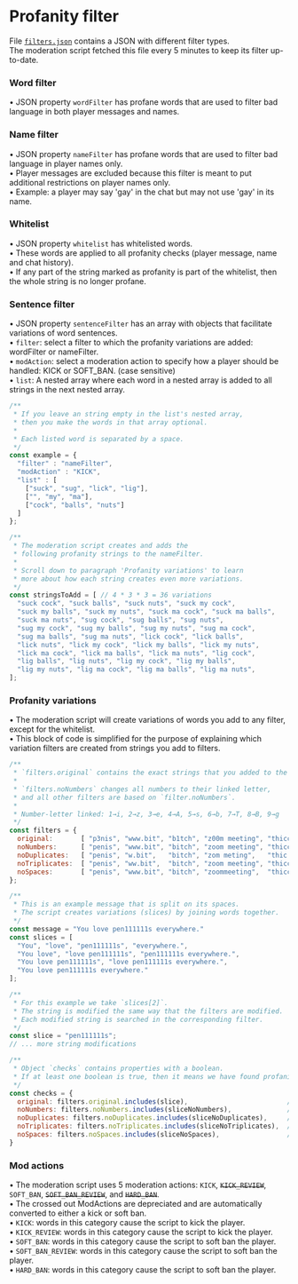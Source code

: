 # Profanity filter

File [`filters.json`](https://github.com/Kruimeldief/profanity/blob/main/filters.json) contains a JSON with different filter types.<br/>
The moderation script fetched this file every 5 minutes to keep its filter up-to-date.

### Word filter

• JSON property `wordFilter` has profane words that are used to filter bad language in both player messages and names.

### Name filter

• JSON property `nameFilter` has profane words that are used to filter bad language in player names only.<br/>
• Player messages are excluded because this filter is meant to put additional restrictions on player names only.<br/>
• Example: a player may say 'gay' in the chat but may not use 'gay' in its name.

### Whitelist

• JSON property `whitelist` has whitelisted words.<br/>
• These words are applied to all profanity checks (player message, name and chat history).<br/>
• If any part of the string marked as profanity is part of the whitelist, then the whole string is no longer profane.

### Sentence filter

• JSON property `sentenceFilter` has an array with objects that facilitate variations of word sentences.<br/>
• `filter`: select a filter to which the profanity variations are added: wordFilter or nameFilter.<br/>
• `modAction`: select a moderation action to specify how a player should be handled: KICK or SOFT_BAN. (case sensitive)<br/>
• `list`: A nested array where each word in a nested array is added to all strings in the next nested array.<br/>
```Javascript
/**
 * If you leave an string empty in the list's nested array,
 * then you make the words in that array optional.
 * 
 * Each listed word is separated by a space.
 */
const example = {
  "filter" : "nameFilter",
  "modAction" : "KICK",
  "list" : [
    ["suck", "sug", "lick", "lig"],
    ["", "my", "ma"],
    ["cock", "balls", "nuts"]
  ]
};

/**
 * The moderation script creates and adds the
 * following profanity strings to the nameFilter.
 * 
 * Scroll down to paragraph 'Profanity variations' to learn
 * more about how each string creates even more variations.
 */
const stringsToAdd = [ // 4 * 3 * 3 = 36 variations
  "suck cock", "suck balls", "suck nuts", "suck my cock",
  "suck my balls", "suck my nuts", "suck ma cock", "suck ma balls",
  "suck ma nuts", "sug cock", "sug balls", "sug nuts",
  "sug my cock", "sug my balls", "sug my nuts", "sug ma cock",
  "sug ma balls", "sug ma nuts", "lick cock", "lick balls",
  "lick nuts", "lick my cock", "lick my balls", "lick my nuts",
  "lick ma cock", "lick ma balls", "lick ma nuts", "lig cock",
  "lig balls", "lig nuts", "lig my cock", "lig my balls",
  "lig my nuts", "lig ma cock", "lig ma balls", "lig ma nuts",
];
```

### Profanity variations

• The moderation script will create variations of words you add to any filter, except for the whitelist.<br/>
• This block of code is simplified for the purpose of explaining which variation filters are created from strings you add to filters.
```Javascript
/**
 * `filters.original` contains the exact strings that you added to the filters.
 * 
 * `filters.noNumbers` changes all numbers to their linked letter,
 * and all other filters are based on `filter.noNumbers`.
 * 
 * Number-letter linked: 1→i, 2→z, 3→e, 4→A, 5→s, 6→b, 7→T, 8→B, 9→g
 */
const filters = {
  original:       [ "p3nis", "www.bit", "b1tch", "z00m meeting", "thicccccc girl" ], // original
  noNumbers:      [ "penis", "www.bit", "bitch", "zoom meeting", "thicccccc girl" ], // based on original
  noDuplicates:   [ "penis", "w.bit",   "bitch", "zom meting",   "thic girl"      ], // based on noNumbers
  noTriplicates:  [ "penis", "ww.bit",  "bitch", "zoom meeting", "thicc girl"     ], // based on noNumbers
  noSpaces:       [ "penis", "www.bit", "bitch", "zoommeeting",  "thiccccccgirl"  ], // based on noNumbers
};

/**
 * This is an example message that is split on its spaces.
 * The script creates variations (slices) by joining words together.
 */
const message = "You love pen111111s everywhere."
const slices = [
  "You", "love", "pen111111s", "everywhere.",
  "You love", "love pen111111s", "pen111111s everywhere.",
  "You love pen111111s", "love pen111111s everywhere.",
  "You love pen111111s everywhere."
];

/**
 * For this example we take `slices[2]`.
 * The string is modified the same way that the filters are modified.
 * Each modified string is searched in the corresponding filter.
 */
const slice = "pen111111s";
// ... more string modifications

/**
 * Object `checks` contains properties with a boolean.
 * If at least one boolean is true, then it means we have found profanity.
 */
const checks = {
  original: filters.original.includes(slice),                         // "pen111111s" → false
  noNumbers: filters.noNumbers.includes(sliceNoNumbers),              // "peniiiiiis" → false
  noDuplicates: filters.noDuplicates.includes(sliceNoDuplicates),     // "penis"      → true
  noTriplicates: filters.noTriplicates.includes(sliceNoTriplicates),  // "peniis"     → false
  noSpaces: filters.noSpaces.includes(sliceNoSpaces),                 // "peniiiiiis" → false
}
```

### Mod actions

• The moderation script uses 5 moderation actions: `KICK`, ~~`KICK_REVIEW`~~, `SOFT_BAN`, ~~`SOFT_BAN_REVIEW`~~, and ~~`HARD_BAN`~~.<br/>
• The crossed out ModActions are depreciated and are automatically converted to either a kick or soft ban.<br/>
• `KICK`:            words in this category cause the script to kick the player.<br/>
• `KICK_REVIEW`:     words in this category cause the script to kick the player.<br/>
• `SOFT_BAN`:        words in this category cause the script to soft ban the player.<br/>
• `SOFT_BAN_REVIEW`: words in this category cause the script to soft ban the player.<br/>
• `HARD_BAN`:        words in this category cause the script to soft ban the player.

